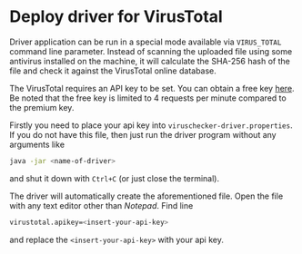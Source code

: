 Deploy driver for VirusTotal 
============================

Driver application can be run in a special mode available via `VIRUS_TOTAL` command line parameter.
Instead of scanning the uploaded file using some antivirus installed on the machine, it will 
calculate the SHA-256 hash of the file and check it against the VirusTotal online database.

The VirusTotal requires an API key to be set. 
You can obtain a free key [here](https://support.virustotal.com/hc/en-us/articles/115002088769-Please-give-me-an-API-key).
Be noted that the free key is limited to 4 requests per minute compared to the premium key.

Firstly you need to place your api key into `viruschecker-driver.properties`.
If you do not have this file, then just run the driver program without any arguments like 
```bash
java -jar <name-of-driver>
```
and shut it down with `Ctrl+C` (or just close the terminal).

The driver will automatically create the aforementioned file.
Open the file with any text editor other than *Notepad*.
Find line 
```bash
virustotal.apikey=<insert-your-api-key>
``` 
and replace the `<insert-your-api-key>` with your api key.
